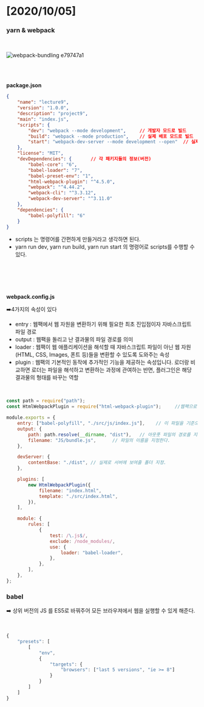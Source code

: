 # [2020/10/05]





### yarn & webpack



</br>

![webpack-bundling e79747a1](https://user-images.githubusercontent.com/48006103/95107382-cd7c2c80-0774-11eb-8fd4-35e64675359b.png)









</br></br>



**package.json**

```json
{
    "name": "lecture9",
    "version": "1.0.0",
    "description": "project9",
    "main": "index.js",
    "scripts": {
        "dev": "webpack --mode development",     // 개발자 모드로 빌드 
        "build": "webpack --mode production",    // 실제 배포 모드로 빌드 
        "start": "webpack-dev-server --mode development --open"  // 실제 서버상에서 빌드를 할 수 있도록 해준다. 
    },
    "license": "MIT",
    "devDependencies": {       // 각 패키지들의 정보(버전)
        "babel-core": "6",
        "babel-loader": "7",
        "babel-preset-env": "1",
        "html-webpack-plugin": "^4.5.0",
        "webpack": "^4.44.2",
        "webpack-cli": "^3.3.12",
        "webpack-dev-server": "^3.11.0"
    },
    "dependencies": {
        "babel-polyfill": "6"
    }
}

```

- scripts 는 명령어를 간편하게 만들거라고 생각하면 된다. 
- yarn run dev, yarn run build, yarn run start 의 명령어로 scripts를 수행할 수 있다. 



</br> </br>

​	





**webpack.config.js**

:arrow_right:4가지의 속성이 있다 

- entry : 웹팩에서 웹 자원을 변환하기 위해 필요한 최초 진입점이자 자바스크립트 파일 경로
- output : 웹팩을 돌리고 난 결과물의 파일 경로를 의미
- loader : 웹팩이 웹 애플리케이션을 해석할 때 자바스크립트 파일이 아닌 웹 자원(HTML, CSS, Images, 폰트 등)들을 변환할 수 있도록 도와주는 속성
- plugin : 웹팩의 기본적인 동작에 추가적인 기능을 제공하는 속성입니다. 로더랑 비교하면 로더는 파일을 해석하고 변환하는 과정에 관여하는 반면, 플러그인은 해당 결과물의 형태를 바꾸는 역할

</br>



```js
const path = require("path");
const HtmlWebpackPlugin = require("html-webpack-plugin");     //웹팩으로 빌드한 결과물로 HTML 파일을 생성해주는 플러그인

module.exports = {
    entry: ["babel-polyfill", "./src/js/index.js"],    // 이 파일을 기준으로 웹팩을 빌드한다. 
    output: {
        path: path.resolve(__dirname, "dist"),   // 아웃풋 파일의 경로를 지정해준다. 
        filename: "JS/bundle.js",      // 파일의 이름을 지정한다. 
    },

    devServer: {
        contentBase: "./dist", // 실제로 서버에 보여줄 폴더 지정.
    },

    plugins: [
        new HtmlWebpackPlugin({
            filename: "index.html",
            template: "./src/index.html",
        }),
    ],

    module: {
        rules: [
            {
                test: /\.js$/,
                exclude: /node_modules/,
                use: {
                    loader: "babel-loader",
                },
            },
        ],
    },
};

```





### babel

:arrow_right: 상위 버전의 JS 를 ES5로 바꿔주어 모든 브라우져에서 웹을 실행할 수 있게 해준다. 

</br>

```js
{
    "presets": [
        [
            "env",
            {
                "targets": {
                    "browsers": ["last 5 versions", "ie >= 8"]
                }
            }
        ]
    ]
}
```





</br> </br>